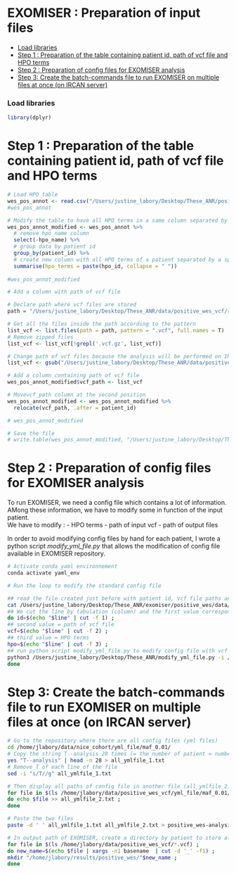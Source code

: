 EXOMISER : Preparation of input files
================

- <a href="#load-libraries" id="toc-load-libraries">Load libraries</a>
- <a
  href="#step-1--preparation-of-the-table-containing-patient-id-path-of-vcf-file-and-hpo-terms"
  id="toc-step-1--preparation-of-the-table-containing-patient-id-path-of-vcf-file-and-hpo-terms">Step
  1 : Preparation of the table containing patient id, path of vcf file and
  HPO terms</a>
- <a href="#step-2--preparation-of-config-files-for-exomiser-analysis"
  id="toc-step-2--preparation-of-config-files-for-exomiser-analysis">Step
  2 : Preparation of config files for EXOMISER analysis</a>
- <a
  href="#step-3-create-the-batch-commands-file-to-run-exomiser-on-multiple-files-at-once-on-ircan-server"
  id="toc-step-3-create-the-batch-commands-file-to-run-exomiser-on-multiple-files-at-once-on-ircan-server">Step
  3: Create the batch-commands file to run EXOMISER on multiple files at
  once (on IRCAN server)</a>

### Load libraries

``` r
library(dplyr)
```

# Step 1 : Preparation of the table containing patient id, path of vcf file and HPO terms

``` r
# Load HPO table 
wes_pos_annot <- read.csv("/Users/justine_labory/Desktop/These_ANR/positive_wes_hpo_table.csv")
#wes_pos_annot

# Modify the table to have all HPO terms in a same column separated by a space per patient
wes_pos_annot_modified <- wes_pos_annot %>%
  # remove hpo_name column
  select(-hpo_name) %>%
  # group data by patient id
  group_by(patient_id) %>%
  # create new column with all HPO terms of a patient separated by a space
  summarise(hpo_terms = paste(hpo_id, collapse = " "))
  
#wes_pos_annot_modified

# Add a column with path of vcf file 

# Declare path where vcf files are stored
path = "/Users/justine_labory/Desktop/These_ANR/data/positive_wes_vcf/raw_data_no_chr"

# Get all the files inside the path according to the pattern
list_vcf <- list.files(path = path, pattern = ".vcf", full.names = T)
# Remove zipped files
list_vcf <- list_vcf[!grepl('.vcf.gz', list_vcf)]

# Change path of vcf files because the analysis will be performed on IRCAN server 
list_vcf <- gsub("/Users/justine_labory/Desktop/These_ANR/data/positive_wes_vcf/raw_data_no_chr/","/home/jlabory/data/positive_wes_vcf/", list_vcf, fixed = T)

# Add a column containing path of vcf file
wes_pos_annot_modified$vcf_path <- list_vcf

# Movevcf_path column at the second position
wes_pos_annot_modified <- wes_pos_annot_modified %>%
  relocate(vcf_path, .after = patient_id)

# wes_pos_annot_modified

# Save the file
# write.table(wes_pos_annot_modified, "/Users/justine_labory/Desktop/These_ANR/positive_wes_table_vcfpath_hpoterms.tsv", row.names = F, col.names = F, quote = F, sep = "\t")
```

# Step 2 : Preparation of config files for EXOMISER analysis

To run EXOMISER, we need a config file which contains a lot of
information. AMong these information, we have to modify some in function
of the input patient. <br> We have to modify : - HPO terms - path of
input vcf - path of output files

In order to avoid modifying config files by hand for each patient, I
wrote a python script *modify_yml_file.py* that allows the modification
of config file available in EXOMISER repository.

``` bash
# Activate conda yaml environnement 
conda activate yaml_env

# Run the loop to modify the standard config file

## read the file created just before with patient id, vcf file paths and HPO terms
cat /Users/justine_labory/Desktop/These_ANR/exomiser/positive_wes/data/positive_wes_table_vcfpath_hpoterms.tsv | while read line ;
## We cut the line by tabulation (column) and the first value corresponds to the first column which is the patient id
do id=$(echo "$line" | cut -f 1) ;
## second value = path of vcf file
vcf=$(echo "$line" | cut -f 2) ;
## third value = HPO terms
hpo=$(echo "$line" | cut -f 3) ;
## run python script modify_yml_file.py to modify config file with vcf and hpo variables. Then we have to specify the version of the genome (-g), the output path of EXOMISER output files (-p) and the output of the python script, the modified config file (-o)
python3 /Users/justine_labory/Desktop/These_ANR/modify_yml_file.py -i /Users/justine_labory/Desktop/These_ANR/exomiser/config_maf001.yml -v $vcf -g hg19 -l $hpo -p "/home/jlabory/results/positive_wes/"$id"/"$id"-exome-PASS_ONLY" -o "/Users/justine_labory/Desktop/These_ANR/exomiser/positive_wes/data/yml_file/maf_0.01/"$id"_config.yml" ;
done
```

# Step 3: Create the batch-commands file to run EXOMISER on multiple files at once (on IRCAN server)

``` bash
# Go to the repository where there are all config files (yml files)
cd /home/jlabory/data/nice_cohort/yml_file/maf_0.01/
# Copy the string T--analysis 28 times (= the number of patient = number of config files) and store the output in a file (all_ymlfile_1.txt)
yes "T--analysis" | head -n 28 > all_ymlfile_1.txt
# Remove T of each line of the file
sed -i "s/T//g" all_ymlfile_1.txt

# Then display all paths of config file in another file (all_ymlfile_2.txt)
for file in $(ls /home/jlabory/data/positive_wes_vcf/yml_file/maf_0.01/*yml) ;
do echo $file >> all_ymlfile_2.txt ;
done

# Paste the two files
paste -d ' ' all_ymlfile_1.txt all_ymlfile_2.txt > positive_wes-analysis-batch-commands.txt

# In output path of EXOMISER, create a directory by patient to store all output files of a patient in the same directory
for file in $(ls /home/jlabory/data/positive_wes_vcf/*.vcf) ;
do new_name=$(echo $file | xargs -n1 basename  | cut -d '_' -f1) ;
mkdir "/home/jlabory/results/positive_wes/"$new_name ;
done
```
